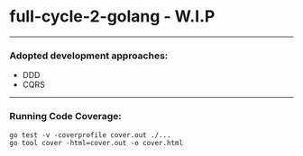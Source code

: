 # full-cycle-2-golang - W.I.P
---
### Adopted development approaches:
 - DDD
 - CQRS
---
### Running Code Coverage:
```
go test -v -coverprofile cover.out ./...
go tool cover -html=cover.out -o cover.html
```
